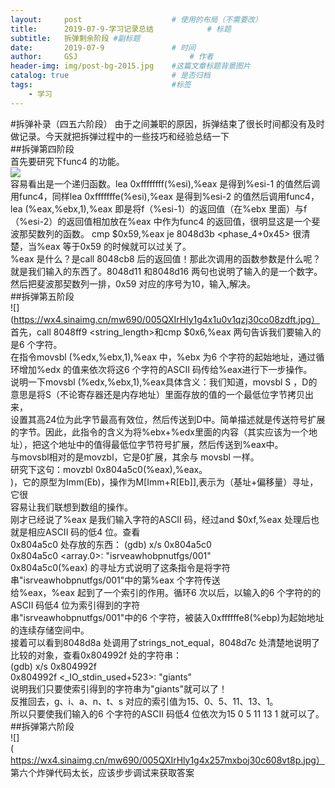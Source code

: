 ```yaml
---
layout:     post   				    # 使用的布局（不需要改）
title:      2019-07-9-学习记录总结			# 标题 
subtitle:   拆弹剩余阶段 #副标题
date:       2019-07-9 				# 时间
author:     GSJ 						# 作者
header-img: img/post-bg-2015.jpg 	#这篇文章标题背景图片
catalog: true 						# 是否归档
tags:								#标签
    - 学习
---
```

#拆弹补录（四五六阶段）
	由于之间兼职的原因，拆弹结束了很长时间都没有及时做记录。今天就把拆弹过程中的一些技巧和经验总结一下<br>
 ##拆弹第四阶段 <br>
首先要研究下func4 的功能。<br>
![](https://wx2.sinaimg.cn/mw690/005QXIrHly1g4x1jdninej30bu08jgll.jpg) <br>
容易看出是一个递归函数。lea 0xffffffff(%esi),%eax 是得到%esi-1 的值然后调用func4，同样lea 0xfffffffe(%esi),%eax 是得到%esi-2 的值然后调用func4，<br>lea (%eax,%ebx,1),%eax 即是将f（%esi-1）的返回值（在%ebx 里面）与f（%esi-2）的返回值相加放在%eax 中作为func4 的返回值，很明显这是一个斐波那契数列的函数。
cmp $0x59,%eax je 8048d3b <phase_4+0x45>
很清楚，当%eax 等于0x59 的时候就可以过关了。<br>%eax 是什么？是call 8048cb8 <func4>后的返回值！那此次调用的函数参数是什么呢？就是我们输入的东西了。8048d11 和8048d16 两句也说明了输入的是一个数字。然后把斐波那契数列一排，0x59 对应的序号为10，输入,解决。<br>
##拆弹第五阶段 <br>
![](https://wx4.sinaimg.cn/mw690/005QXIrHly1g4x1u0v1qzj30co08zdft.jpg）<br>
首先，call 8048ff9 <string_length>和cmp $0x6,%eax 两句告诉我们要输入的是6 个字符。<br>在指令movsbl (%edx,%ebx,1),%eax 中，%ebx 为6 个字符的起始地址，通过循环增加%edx 的值来依次将这6 个字符的ASCII 码传给%eax进行下一步操作。<br>
说明一下movsbl (%edx,%ebx,1),%eax具体含义：我们知道，movsbl S ，D的意思是将S（不论寄存器还是内存地址）里面存放的值的一个最低位字节拷贝出来，<br>设置其高24位为此字节最高有效位，然后传送到D中。简单描述就是传送符号扩展的字节。因此，此指令的含义为将%ebx+%edx里面的内容（其实应该为一个地址），把这个地址中的值得最低位字节符号扩展，然后传送到%eax中。<br>
与movsbl相对的是movzbl，它是0扩展，其余与
movsbl 一样。<br> 研究下这句：movzbl 0x804a5c0(%eax),%eax。<br>
)，它的原型为Imm(Eb)，操作为M[Imm+R[Eb]],表示为（基址+偏移量）寻址，它很<br>
容易让我们联想到数组的操作。<br>
刚才已经说了%eax 是我们输入字符的ASCII 码，经过and $0xf,%eax 处理后也就是相应ASCII 码的低4 位。查看<br>
0x804a5c0 处存放的东西：
(gdb) x/s 0x804a5c0<br>
0x804a5c0 <array.0>: "isrveawhobpnutfgs/001"<br>
0x804a5c0(%eax) 的寻址方式说明了这条指令是将字符串"isrveawhobpnutfgs/001"中的第%eax 个字符传送<br>
给%eax，%eax 起到了一个索引的作用。循环6 次以后，以输入的6 个字符的的ASCII 码低4 位为索引得到的字符<br>
串"isrveawhobpnutfgs/001"中的6 个字符，被装入0xffffffe8(%ebp)为起始地址的连续存储空间中。<br>
接着可以看到8048d8a 处调用了strings_not_equal，8048d7c 处清楚地说明了比较的对象，查看0x804992f 处的字符串：<br>
(gdb) x/s 0x804992f<br>
0x804992f <_IO_stdin_used+523>: "giants"<br>
说明我们只要使索引得到的字符串为"giants"就可以了！<br>
反推回去，g、i、a、n、t、s 对应的索引值为15、0、5、11、13、1。<br>
所以只要使我们输入的6 个字符的ASCII 码低4 位依次为15 0 5 11 13 1 就可以了。
##拆弹第六阶段 <br>
	![](https://wx4.sinaimg.cn/mw690/005QXIrHly1g4x257mxboj30c608vt8p.jpg）<br>
	第六个炸弹代码太长，应该步步调试来获取答案
